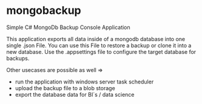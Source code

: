 # mongobackup
Simple C# MongoDb Backup Console Application

This application exports all data inside of a mongodb database into one single .json File.
You can use this File to restore a backup or clone it into a new database.
Use the .appsettings file to configure the target database for backups.

Other usecases are possible as well =>
- run the application with windows server task scheduler
- upload the backup file to a blob storage
- export the database data for BI´s / data science